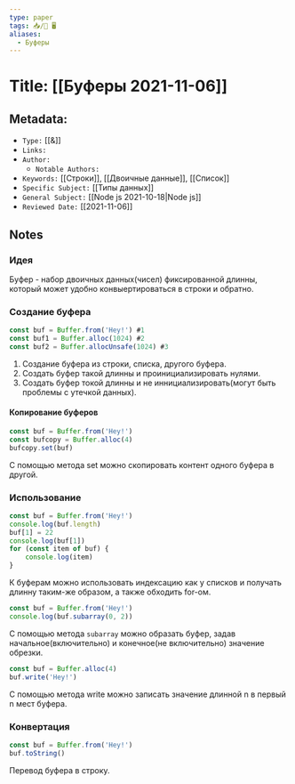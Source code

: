 ```yaml
---
type: paper
tags: 📥️/📜️ 🖥️
aliases:
  - Буферы
---
```




# Title: **[[Буферы 2021-11-06]]**


## Metadata:

- `Type:` [[&]]
- `Links:`
- `Author:` 
	- `Notable Authors:` 
- `Keywords:` [[Строки]], [[Двоичные данные]], [[Список]]
- `Specific Subject:` [[Типы данных]]
- `General Subject:` [[Node js 2021-10-18|Node js]]
- `Reviewed Date:` [[2021-11-06]]

## Notes
### Идея
Буфер -  набор двоичных данных(чисел) фиксированной длинны, который может удобно конвыертироваться в строки и обратно.

### Создание буфера
```javascript
const buf = Buffer.from('Hey!') #1
const buf1 = Buffer.alloc(1024) #2
const buf2 = Buffer.allocUnsafe(1024) #3
```
1) Создание буфера из строки, списка, другого буфера.
2) Создать буфер такой длинны и проинициализировать нулями.
3) Создать буфер токой длинны и не иннициализировать(могут быть проблемы с утечкой данных).

#### Копирование буферов
```javascript
const buf = Buffer.from('Hey!')
const bufcopy = Buffer.alloc(4)
bufcopy.set(buf)
```
С помощью метода set можно скопировать контент одного буфера в другой.

### Использование
```javascript
const buf = Buffer.from('Hey!')
console.log(buf.length)
buf[1] = 22
console.log(buf[1])
for (const item of buf) {
	console.log(item)
}
```
К буферам можно использовать индексацию как у списков и получать длинну таким-же образом, а также обходить for-ом.

```javascript
const buf = Buffer.from('Hey!')
console.log(buf.subarray(0, 2))
```
С помощью метода `subarray` можно образать буфер, задав начальное(включительно) и конечное(не включительно) значение обрезки.

```javascript
const buf = Buffer.alloc(4)
buf.write('Hey!')
```
С помощью метода write можно записать значение длинной n в первый n мест буфера.

### Конвертация
```javascript
const buf = Buffer.from('Hey!')
buf.toString()
```
Перевод буфера в строку.
